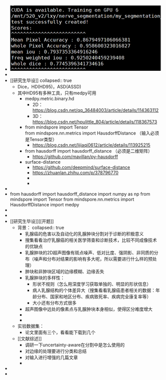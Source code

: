 - ![image.png](../assets/image_1670257157233_0.png)
-
- [[研究生毕设]]
  collapsed:: true
	- Dice，HD(HD95)，ASD(ASSD)
	- 其中HD95有多种工具，只有medpy可用
		- medpy.metric.binary.hd
			- 2D：https://blog.csdn.net/qq_36484003/article/details/114363112
			- 3D：https://blog.csdn.net/hpulittle_804/article/details/118367573
		- from mindspore import Tensor  
		  from mindspore.nn.metrics import HausdorffDistance （输入必须是Tensor类型）
			- https://blog.csdn.net/lijiaqi0612/article/details/113925215
		- from hausdorff import hausdorff_distance （必须是二维矩阵）
			- https://github.com/mavillan/py-hausdorff
		- surface-distance
			- https://github.com/deepmind/surface-distance
			- https://zhuanlan.zhihu.com/p/378796770
			-
			-
-
- from hausdorff import hausdorff_distance
  import numpy as np
  from mindspore import Tensor
  from mindspore.nn.metrics import HausdorffDistance
  import medpy
-
-
- [[研究生毕设]][[开题]]
	- 背景：
	  collapsed:: true
		- 乳腺癌的危害以及自动化的乳腺肿块分割对于诊断的积极意义
		- 搜集看看治疗乳腺癌的相关医学筛查和诊断技术，比较不同成像技术的优缺点
		- 乳腺肿块的2D超声图像有斑点噪声、低对比度、强阴影、非同质的分布（噪声和分布对结果的影响有多大呢，所以需要进行什么样的预处理）
		- 肿块和非肿块区域的边缘模糊、边缘丢失
		- 乳腺肿块的多样性：
			- 形状不规则（怎么用深度学习获取单独的、明显的形状信息）
			- 病人乳腺结构的个体差异大（搜集看看乳腺癌患者相关的数据：年龄分布、国家和地区分布、疾病致死率、疾病完全康复率等）
			- 大小还有分布方式很多
		- 超声图像中远处的像素点与乳腺肿块本身相似，使得区分难度增大
		-
		-
	- 实验数据集：
		- 论文里面有三个，看看能下载到几个
	- [[文献综述]]
		- 调研一下uncertainty-aware在分割中是怎么使用的
		- 对边缘的处理要进行分类和总结
		- 对输入进行增强的几篇文章
		-
-
-